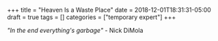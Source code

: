 +++
title = "Heaven Is a Waste Place"
date = 2018-12-01T18:31:31-05:00
draft = true
tags = []
categories = ["temporary expert"]
+++

_"In the end everything's garbage"_ - Nick DiMola
